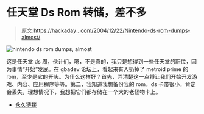 # 任天堂 Ds Rom 转储，差不多

> 原文:[https://hackaday . com/2004/12/22/Nintendo-ds-rom-dumps-almost/](https://hackaday.com/2004/12/22/nintendo-ds-rom-dumps-almost/)

![nintendo ds rom dumps, almost](img/87f5df782fb19e2f32fa8c394a1b113b.png)

这是任天堂 ds 周，伙计们，嗯，不是真的，我只是想得到一些任天堂的职位，因为事情“开始”发展。在 gbadev 论坛上，看起来有人扔掉了 metroid prime 的 rom，至少是它的开头。为什么这样好？首先，弄清楚这一点将让我们开始开发游戏、内容、应用程序等等。第二，我知道我想备份我的 rom，ds 卡带很小，肯定会丢失，理想情况下，我想把它们都存储在一个大的老怪物卡上。

*   [永久链接](http://forum.gbadev.org/viewtopic.php?t=4667)